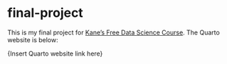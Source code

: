 # final-project

This is my final project for [Kane’s Free Data Science Course](https://bootcamp.davidkane.info/). The Quarto website is below:

{Insert Quarto website link here}
